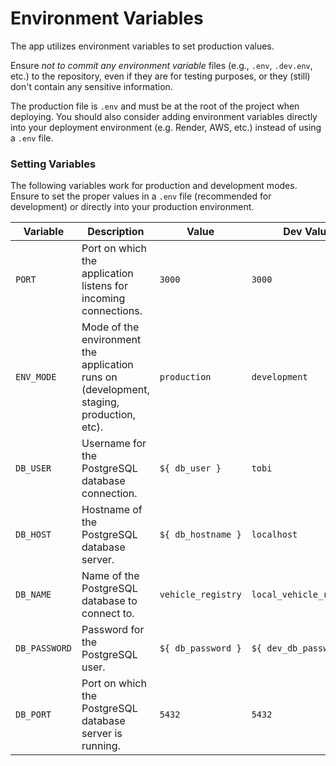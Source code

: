# Environment Variables

The app utilizes environment variables to set production values.

Ensure *not to commit any environment variable* files (e.g., `.env`, `.dev.env`,
etc.) to the repository, even if they are for testing purposes, or they (still)
don't contain any sensitive information.

The production file is `.env` and must be at the root of the project when
deploying. You should also consider adding environment variables directly into
your deployment environment (e.g. Render, AWS, etc.) instead of using a
`.env` file.

### Setting Variables

The following variables work for production and development modes. Ensure to set
the proper values in a `.env` file (recommended for development) or directly
into your production environment.

| Variable      | Description                                                                              | Value              | Dev Value                |
|---------------|------------------------------------------------------------------------------------------|--------------------|--------------------------|
| `PORT`        | Port on which the application listens for incoming connections.                          | `3000`             | `3000`                   |
| `ENV_MODE`    | Mode of the environment the application runs on (development, staging, production, etc). | `production`       | `development`            |
| `DB_USER`     | Username for the PostgreSQL database connection.                                         | `${ db_user }`     | `tobi`                   |
| `DB_HOST`     | Hostname of the PostgreSQL database server.                                              | `${ db_hostname }` | `localhost`              |
| `DB_NAME`     | Name of the PostgreSQL database to connect to.                                           | `vehicle_registry` | `local_vehicle_registry` |
| `DB_PASSWORD` | Password for the PostgreSQL user.                                                        | `${ db_password }` | `${ dev_db_password }`   |
| `DB_PORT`     | Port on which the PostgreSQL database server is running.                                 | `5432`             | `5432`                   |
